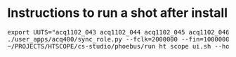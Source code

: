 # Instructions to run a shot after install


<pre>
export UUTS="acq1102_043 acq1102_044 acq1102_045 acq1102_046"
./user_apps/acq400/sync_role.py --fclk=2000000 --fin=1000000 --toprole=master,fptrg $UUTS
~/PROJECTS/HTSCOPE/cs-studio/phoebus/run_ht_scope_ui.sh --host=shuna
</pre>
